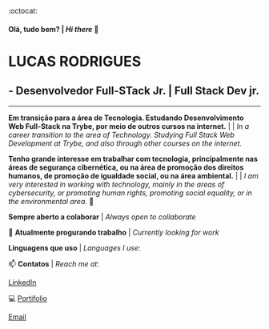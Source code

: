 :octocat: 
#### Olá, tudo bem? | _Hi there_ 👋

# LUCAS RODRIGUES
## - Desenvolvedor Full-STack Jr. | Full Stack Dev jr.

__________________________________________________________________________________________

__Em transição para a área de Tecnologia. Estudando Desenvolvimento Web Full-Stack na Trybe, por meio de outros cursos na internet.__ |
| _In a career transition to the area of Technology. Studying Full Stack Web Development at Trybe, and also through other courses on the internet._


__Tenho grande interesse em trabalhar com tecnologia, principalmente nas áreas de segurança cibernética, ou na área de promoção dos direitos humanos, de promoção de igualdade social, ou na área ambiental.__ |
| _I am very interested in working with technology, mainly in the areas of cybersecurity, or promoting human rights, promoting social equality, or in the environmental area._ 🌱


__Sempre aberto a colaborar__ | _Always open to collaborate_

:briefcase: __Atualmente progurando trabalho__ | _Currently looking for work_

__Linguagens que uso__ | _Languages I use_:


:mailbox: 
__Contatos__ | _Reach me at_:

[LinkedIn](https://www.linkedin.com/in/lucas-rodrigues-de-castro/)

:computer: [Portifolio](https://lucas-rodrigues0.github.io/portifolio/)

<code><a ref="https://img.shields.io/badge/Gmail-D14836?style=for-the-badge&logo=gmail&logoColor=white"></a></code>
[Email](mailto:lucas.movimento@gmail.com)


